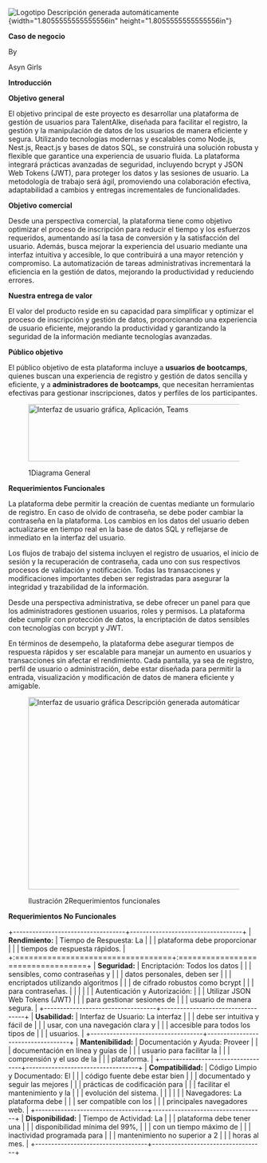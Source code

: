 ![Logotipo Descripción generada
automáticamente](media/image1.jpeg){width="1.8055555555555556in"
height="1.8055555555555556in"}

**Caso de negocio**

By

Asyn Girls

**Introducción**


**Objetivo general**

El objetivo principal de este proyecto es desarrollar una plataforma de
gestión de usuarios para TalentAlke, diseñada para facilitar el
registro, la gestión y la manipulación de datos de los usuarios de
manera eficiente y segura. Utilizando tecnologías modernas y escalables
como Node.js, Nest.js, React.js y bases de datos SQL, se construirá una
solución robusta y flexible que garantice una experiencia de usuario
fluida. La plataforma integrará prácticas avanzadas de seguridad,
incluyendo bcrypt y JSON Web Tokens (JWT), para proteger los datos y las
sesiones de usuario. La metodología de trabajo será ágil, promoviendo
una colaboración efectiva, adaptabilidad a cambios y entregas
incrementales de funcionalidades.

**Objetivo comercial**

Desde una perspectiva comercial, la plataforma tiene como objetivo
optimizar el proceso de inscripción para reducir el tiempo y los
esfuerzos requeridos, aumentando así la tasa de conversión y la
satisfacción del usuario. Además, busca mejorar la experiencia del
usuario mediante una interfaz intuitiva y accesible, lo que contribuirá
a una mayor retención y compromiso. La automatización de tareas
administrativas incrementará la eficiencia en la gestión de datos,
mejorando la productividad y reduciendo errores.

**Nuestra entrega de valor**

El valor del producto reside en su capacidad para simplificar y
optimizar el proceso de inscripción y gestión de datos, proporcionando
una experiencia de usuario eficiente, mejorando la productividad y
garantizando la seguridad de la información mediante tecnologías
avanzadas.

**Público objetivo**

El público objetivo de esta plataforma incluye a **usuarios de
bootcamps**, quienes buscan una experiencia de registro y gestión de
datos sencilla y eficiente, y a **administradores de bootcamps**, que
necesitan herramientas efectivas para gestionar inscripciones, datos y
perfiles de los participantes.

<figure>
<img src="media/image2.png" style="width:7.18595in;height:1.19444in"
alt="Interfaz de usuario gráfica, Aplicación, Teams" />
<figcaption><p>1Diagrama General</p></figcaption>
</figure>

**Requerimientos Funcionales**

La plataforma debe permitir la creación de cuentas mediante un
formulario de registro. En caso de olvido de contraseña, se debe poder
cambiar la contraseña en la plataforma. Los cambios en los datos del
usuario deben actualizarse en tiempo real en la base de datos SQL y
reflejarse de inmediato en la interfaz del usuario.

Los flujos de trabajo del sistema incluyen el registro de usuarios, el
inicio de sesión y la recuperación de contraseña, cada uno con sus
respectivos procesos de validación y notificación. Todas las
transacciones y modificaciones importantes deben ser registradas para
asegurar la integridad y trazabilidad de la información.

Desde una perspectiva administrativa, se debe ofrecer un panel para que
los administradores gestionen usuarios, roles y permisos. La plataforma
debe cumplir con protección de datos, la encriptación de datos sensibles
con tecnologías con bcrypt y JWT.

En términos de desempeño, la plataforma debe asegurar tiempos de
respuesta rápidos y ser escalable para manejar un aumento en usuarios y
transacciones sin afectar el rendimiento. Cada pantalla, ya sea de
registro, perfil de usuario o administración, debe estar diseñada para
permitir la entrada, visualización y modificación de datos de manera
eficiente y amigable.

<figure>
<img src="media/image3.png" style="width:6.1375in;height:4.02639in"
alt="Interfaz de usuario gráfica Descripción generada automáticamente" />
<figcaption><p>Ilustración 2Requerimientos funcionales</p></figcaption>
</figure>

**Requerimientos No Funcionales**

+-----------------------------------+-----------------------------------+
| **Rendimiento:**                  | Tiempo de Respuesta: La           |
|                                   | plataforma debe proporcionar      |
|                                   | tiempos de respuesta rápidos.     |
+:==================================+:==================================+
| **Seguridad:**                    | Encriptación: Todos los datos     |
|                                   | sensibles, como contraseñas y     |
|                                   | datos personales, deben ser       |
|                                   | encriptados utilizando algoritmos |
|                                   | de cifrado robustos como bcrypt   |
|                                   | para contraseñas.                 |
|                                   |                                   |
|                                   | Autenticación y Autorización:     |
|                                   | Utilizar JSON Web Tokens (JWT)    |
|                                   | para gestionar sesiones de        |
|                                   | usuario de manera segura.         |
+-----------------------------------+-----------------------------------+
| **Usabilidad:**                   | Interfaz de Usuario: La interfaz  |
|                                   | debe ser intuitiva y fácil de     |
|                                   | usar, con una navegación clara y  |
|                                   | accesible para todos los tipos de |
|                                   | usuarios.                         |
+-----------------------------------+-----------------------------------+
| **Mantenibilidad:**               | Documentación y Ayuda: Proveer    |
|                                   | documentación en línea y guías de |
|                                   | usuario para facilitar la         |
|                                   | comprensión y el uso de la        |
|                                   | plataforma.                       |
+-----------------------------------+-----------------------------------+
| **Compatibilidad:**               | Código Limpio y Documentado: El   |
|                                   | código fuente debe estar bien     |
|                                   | documentado y seguir las mejores  |
|                                   | prácticas de codificación para    |
|                                   | facilitar el mantenimiento y la   |
|                                   | evolución del sistema.            |
|                                   |                                   |
|                                   | Navegadores: La plataforma debe   |
|                                   | ser compatible con los            |
|                                   | principales navegadores web.      |
+-----------------------------------+-----------------------------------+
| **Disponibilidad:**               | Tiempo de Actividad: La           |
|                                   | plataforma debe tener una         |
|                                   | disponibilidad mínima del 99%,    |
|                                   | con un tiempo máximo de           |
|                                   | inactividad programada para       |
|                                   | mantenimiento no superior a 2     |
|                                   | horas al mes.                     |
+-----------------------------------+-----------------------------------+
